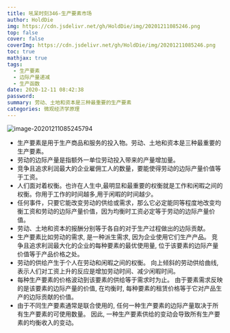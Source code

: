 ```yaml
---
title: 吼呆时刻346-生产要素市场
author: HoldDie
img: https://cdn.jsdelivr.net/gh/HoldDie/img/20201211085246.png
top: false
cover: false
coverImg: https://cdn.jsdelivr.net/gh/HoldDie/img/20201211085246.png
toc: true
mathjax: true
tags:
  - 生产要素
  - 边际产量递减
  - 生产函数
date: 2020-12-11 08:42:38
password:
summary: 劳动、土地和资本是三种最重要的生产要素
categories: 微观经济学原理
---
```


![image-20201211085245794](https://cdn.jsdelivr.net/gh/HoldDie/img/20201211085246.png)

- 生产要素是用于生产商品和服务的投入物。劳动、土地和资本是三种最重要的生产要素。
- 劳动的边际产量是指额外一单位劳动投入带来的产量增加量。
- 竞争且追求利润最大的企业雇佣工人的数量，要能使得劳动的边际产量价值等于工资。
- 人们面对着权衡。也许在人生中,最明显和最重要的权衡就是工作和闲暇之间的权衡。你用于工作的时间越多,用于闲暇的时间越少。
- 任何事件，只要它能改变劳动的供给或需求，那么它必定能同等程度地改变均衡工资和劳动的边际产量价值，因为均衡时工资必定等于劳动的边际产量价值。
- 劳动、土地和资本的报酬分别等于各自的对于生产过程做出的边际贡献。
- 生产要素比如劳动的需求, 是一种派生需求, 因为企业使用它们生产产品。 竞争且追求利润最大化的企业的每种要素的最优使用量, 位于该要素的边际产量价值等于产品价格之处。
- 劳动的供给产生于个人在劳动和闲暇之间的权衡。 向上倾斜的劳动供给曲线, 表示人们对工资上升的反应是增加劳动时间、减少闲暇时间。
- 每种生产要素的价格波动到该要素的供给等于需求时为止。 由于要素需求反映的是该要素的边际产量的价值, 在均衡时, 每种要素的租赁价格等于它对产品生产的边际贡献的价值。
- 由于不同生产要素通常是联合使用的, 任何一种生产要素的边际产量取决于所有生产要素的可使用数量。 因此, 一种生产要素供给的变动会导致所有生产要素的均衡收入的变动。